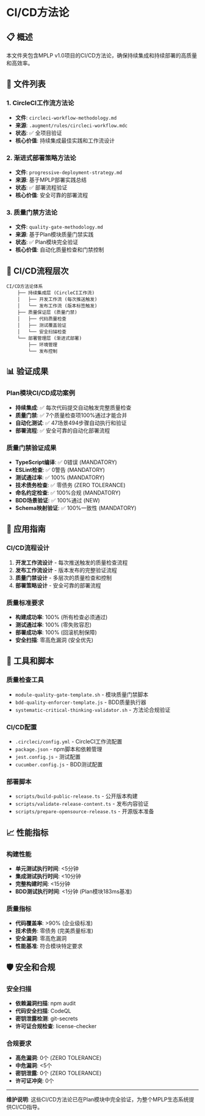 # CI/CD方法论

## 📋 **概述**

本文件夹包含MPLP v1.0项目的CI/CD方法论，确保持续集成和持续部署的高质量和高效率。

## 📁 **文件列表**

### **1. CircleCI工作流方法论**
- **文件**: `circleci-workflow-methodology.md`
- **来源**: `.augment/rules/circleci-workflow.mdc`
- **状态**: ✅ 全项目验证
- **核心价值**: 持续集成最佳实践和工作流设计

### **2. 渐进式部署策略方法论**
- **文件**: `progressive-deployment-strategy.md`
- **来源**: 基于MPLP部署实践总结
- **状态**: ✅ 部署流程验证
- **核心价值**: 安全可靠的部署流程

### **3. 质量门禁方法论**
- **文件**: `quality-gate-methodology.md`
- **来源**: 基于Plan模块质量门禁实践
- **状态**: ✅ Plan模块完全验证
- **核心价值**: 自动化质量检查和门禁控制

## 🎯 **CI/CD流程层次**

```
CI/CD方法论体系
    ├── 持续集成层 (CircleCI工作流)
    │   ├── 开发工作流 (每次推送触发)
    │   └── 发布工作流 (版本标签触发)
    ├── 质量保证层 (质量门禁)
    │   ├── 代码质量检查
    │   ├── 测试覆盖验证
    │   └── 安全扫描检查
    └── 部署管理层 (渐进式部署)
        ├── 环境管理
        └── 发布控制
```

## 📊 **验证成果**

### **Plan模块CI/CD成功案例**
- **持续集成**: ✅ 每次代码提交自动触发完整质量检查
- **质量门禁**: ✅ 7个质量检查项100%通过才能合并
- **自动化测试**: ✅ 47场景494步骤自动执行和验证
- **部署流程**: ✅ 安全可靠的自动化部署流程

### **质量门禁验证成果**
- **TypeScript编译**: ✅ 0错误 (MANDATORY)
- **ESLint检查**: ✅ 0警告 (MANDATORY)
- **测试通过率**: ✅ 100% (MANDATORY)
- **技术债务检查**: ✅ 零债务 (ZERO TOLERANCE)
- **命名约定检查**: ✅ 100%合规 (MANDATORY)
- **BDD场景验证**: ✅ 100%通过 (NEW)
- **Schema映射验证**: ✅ 100%一致性 (MANDATORY)

## 🚀 **应用指南**

### **CI/CD流程设计**
1. **开发工作流设计** - 每次推送触发的质量检查流程
2. **发布工作流设计** - 版本发布的完整验证流程
3. **质量门禁设计** - 多层次的质量检查和控制
4. **部署策略设计** - 安全可靠的部署流程

### **质量标准要求**
- **构建成功率**: 100% (所有检查必须通过)
- **测试通过率**: 100% (零失败容忍)
- **部署成功率**: 100% (回滚机制保障)
- **安全扫描**: 零高危漏洞 (安全优先)

## 🔧 **工具和脚本**

### **质量检查工具**
- `module-quality-gate-template.sh` - 模块质量门禁脚本
- `bdd-quality-enforcer-template.js` - BDD质量执行器
- `systematic-critical-thinking-validator.sh` - 方法论合规验证

### **CI/CD配置**
- `.circleci/config.yml` - CircleCI工作流配置
- `package.json` - npm脚本和依赖管理
- `jest.config.js` - 测试配置
- `cucumber.config.js` - BDD测试配置

### **部署脚本**
- `scripts/build-public-release.ts` - 公开版本构建
- `scripts/validate-release-content.ts` - 发布内容验证
- `scripts/prepare-opensource-release.ts` - 开源版本准备

## 📈 **性能指标**

### **构建性能**
- **单元测试执行时间**: <5分钟
- **集成测试执行时间**: <10分钟
- **完整构建时间**: <15分钟
- **BDD测试执行时间**: <1分钟 (Plan模块183ms基准)

### **质量指标**
- **代码覆盖率**: >90% (企业级标准)
- **技术债务**: 零债务 (完美质量标准)
- **安全漏洞**: 零高危漏洞
- **性能基准**: 符合模块特定要求

## 🛡️ **安全和合规**

### **安全扫描**
- **依赖漏洞扫描**: npm audit
- **代码安全扫描**: CodeQL
- **密钥泄露检测**: git-secrets
- **许可证合规检查**: license-checker

### **合规要求**
- **高危漏洞**: 0个 (ZERO TOLERANCE)
- **中危漏洞**: <5个
- **密钥泄露**: 0个 (ZERO TOLERANCE)
- **许可证冲突**: 0个

---

**维护说明**: 这些CI/CD方法论已在Plan模块中完全验证，为整个MPLP生态系统提供CI/CD指导。
